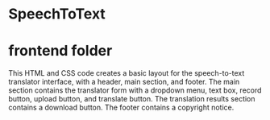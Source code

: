 # SpeechToText

# frontend folder

This HTML and CSS code creates a basic layout for the speech-to-text translator interface, with a header, main section, and footer. The main section contains the translator form with a dropdown menu, text box, record button, upload button, and translate button. The translation results section contains a download button. The footer contains a copyright notice.



